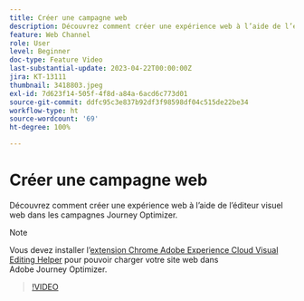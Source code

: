 ```yaml
---
title: Créer une campagne web
description: Découvrez comment créer une expérience web à l’aide de l’éditeur visuel web dans les campagnes Journey Optimizer.
feature: Web Channel
role: User
level: Beginner
doc-type: Feature Video
last-substantial-update: 2023-04-22T00:00:00Z
jira: KT-13111
thumbnail: 3418803.jpeg
exl-id: 7d623f14-505f-4f8d-a84a-6acd6c773d01
source-git-commit: ddfc95c3e837b92df3f98598df04c515de22be34
workflow-type: ht
source-wordcount: '69'
ht-degree: 100%

---
```


# Créer une campagne web

Découvrez comment créer une expérience web à l’aide de l’éditeur visuel web dans les campagnes Journey Optimizer.

>[!NOTE]
> Vous devez installer l’[extension Chrome Adobe Experience Cloud Visual Editing Helper](https://chrome.google.com/webstore/detail/adobe-experience-cloud-vi/kgmjjkfjacffaebgpkpcllakjifppnca) pour pouvoir charger votre site web dans Adobe Journey Optimizer.

>[!VIDEO](https://video.tv.adobe.com/v/3418803/?quality=12&learn=on)
